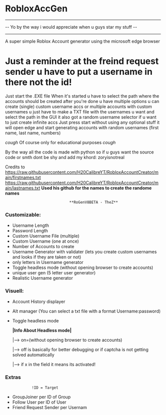 # RobloxAccGen 
____________________________________________________________________________
 -- Yo by the way i would appreciate when u guys star my stuff -- 
 ____________________________________________________________________________
A super simple Roblox Account generator using the microsoft edge browser 

# Just a reminder at the freind request sender u have to put a username in there not the id!




Just start the .EXE file
When it's started u have to select the path where the accounts should be created after you're done u have multiple options u can create (single) custom username accs or multiple accounts with custom usernames u just have to make a TXT file with the usernames u want and select the path in the GUI
it also got a random username selector if u want to just create infinite accs Just press start without using any optional stuff it will open edge and start generating accounts with random usernames (first name, last name, numbers) 

*cough*
Of course only for educational purposes
*cough*

By the way all the code is made with python so if u guys want the source code or smth dont be shy and add my khord: zoryisnotreal





Credits to https://raw.githubusercontent.com/H20CalibreYT/RobloxAccountCreator/main/firstnames.txt
           https://raw.githubusercontent.com/H20CalibreYT/RobloxAccountCreator/main/lastnames.txt
           **Used his github for the names to create the randome names**





           
                                 **RoGenV8BETA - TheZ**                                         


### Customizable:
- Username Length
- Password Length 
- Custom Username File (multiple)
- Custom Username (one at once)
- Number of Accounts to create
- Username Generator with validater (lets you create custom usernames and looks if they are taken or not)
- only letters in Username generator
- Toggle headless mode (without opening browser to create accounts)
- unique user gen (5 letter user generator)
- Realistic Username generator

### Visuell:
- Account History displayer
- Alt manager (You can select a txt file with a format Username:password)
- Toggle headless mode
  
     **|Info About Headless mode|**
  
  |--> on=(without opening browser to create accounts)
  
  |--> off is basically for better debugging or if captcha is not getting solved automatically
       
  |--> if x in the field it means its activated!


### Extras
                !ID = Target
  - GroupJoiner per ID of Group
  - Follow User per ID of User
  - Friend Request Sender per Usernam 
    
    







































  
                              
                    
